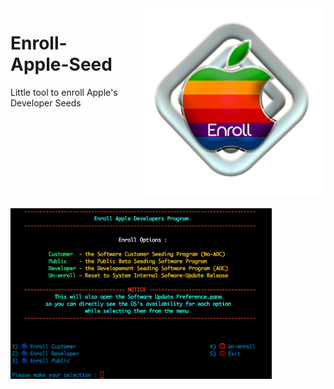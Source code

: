 <img style="float: right; margin-left: 30px; margin-bottom: 20px;" width="300" height="300" src="media/AppIcon.png" align="right">

# Enroll-Apple-Seed
Little tool to enroll Apple's Developer Seeds

#
<img src="media/enroll.png" width="418" height="273">
